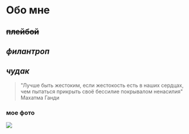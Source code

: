 # Обо мне

## ~~плейбой~~

## *филантроп*

## **_чудак_**

>"Лучше быть жестоким, если жестокость есть в наших сердцах, чем пытаться прикрыть своё бессилие покрывалом ненасилия" Махатма Ганди
### мое фото

![](https://bugaga.ru/uploads/posts/2012-09/1348382795_s3img_12398122_63799_11.jpg)
